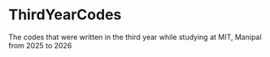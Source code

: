 # ThirdYearCodes
The codes that were written in the third year while studying at MIT, Manipal from 2025 to 2026
